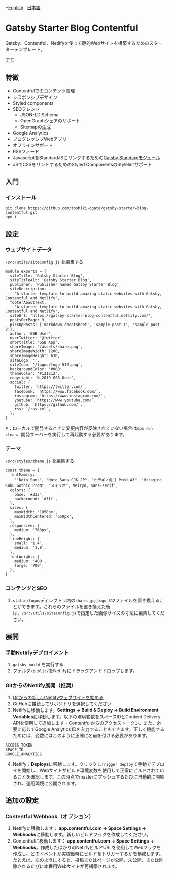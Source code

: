 *[English](README.md) ∙ [日本語](README-ja.md) 

# Gatsby Starter Blog Contentful

Gatsby、Contentful、Netlifyを使って静的Webサイトを構築するためのスターターテンプレート。

[デモ](https://gatsby-starter-blog-contentful.netlify.com/)

## 特徴

- Contentfulでのコンテンツ管理
- レスポンシブデザイン
- Styled components
- SEOフレンド
  - JSON-LD Schema
  - OpenGraphシェアのサポート
  - Sitemapの生成
- Google Analytics
- プログレッシブWebアプリ
- オフラインサポート
- RSSフィード
- JavascriptをStandardJSにリンクするための[Gatsby Standardモジュール](https://www.npmjs.com/package/eslint-config-gatsby-standard)
- JSでCSSをリントするためのStyled ComponentsのStylelintサポート


## 入門

### インストール

```
git clone https://github.com/toshiki-ogata/gatsby-starter-blog-contentful.git
npm i
```

## 設定

### ウェブサイトデータ

`/src/utils/siteConfig.js` を編集する

```
module.exports = {
  siteTitle: 'Gatsby Starter Blog',
  siteTitleAlt: 'Gatsby Starter Blog',
  publisher: 'Publisher named Gatsby Starter Blog',
  siteDescription:
    'A starter template to build amazing static websites with Gatsby, Contentful and Netlify',
  footerAboutText:
    'A starter template to build amazing static websites with Gatsby, Contentful and Netlify',
  siteUrl: 'https://gatsby-starter-blog-contentful.netlify.com/',
  postsPerPage: 9,
  pickUpPosts: ['markdown-cheatsheet', 'sample-post-1', 'sample-post-2'],
  author: 'GSB User',
  userTwitter: '@twitter',
  shortTitle: 'GSB App',
  shareImage: '/assets/share.png',
  shareImageWidth: 1200,
  shareImageHeight: 630,
  siteLogo: '',
  siteIcon: '/logos/logo-512.png',
  backgroundColor: '#000',
  themeColor: '#121212',
  copyright: '© 2019 GSB User',
  social: {
    twitter: `https://twitter.com/`,
    facebook: `https://www.facebook.com/`,
    instagram: `https://www.instagram.com/`,
    youtube: `https://www.youtube.com/`,
    github: `https://github.com/`,
    rss: `/rss.xml`,
  },
}
```
※：ローカルで開発するときに変更内容が反映されていない場合は`npm run clean`、開発サーバーを実行して再起動する必要があります。

### テーマ

`/src/styles/theme.js` を編集する

```
const theme = {
  fontFamily:
    '"Noto Sans", "Noto Sans CJK JP", "ヒラギノ角ゴ ProN W3", "Hiragino Kaku Gothic ProN", "メイリオ", Meiryo, sans-serif',
  colors: {
    base: '#333',
    background: '#fff',
  },
  sizes: {
    maxWidth: '1050px',
    maxWidthCentered: '650px',
  },
  responsive: {
    medium: '768px',
  },
  lineHeight: {
    small: '1.4',
    medium: '1.8',
  },
  fontWeight: {
    medium: '400',
    large: '700',
  },
}
```

### コンテンツとSEO
1. `static/logos`ディレクトリ内の`share.jpg`,`logo-512`ファイルを置き換えることができます。これらのファイルを置き換えた後は、`/src/utils/siteConfig.js`で指定した画像サイズの寸法に編集してください。

## 展開

### 手動Netlifyデプロイメント

1. `gatsby build` を実行する
2. フォルダ`/public/`をNetlifyにドラッグアンドドロップします。


### GitからのNetlify展開（推奨）

1. [Gitからの新しいNetlifyウェブサイトを始める](https://app.netlify.com/start)
2. GitHubに接続してリポジトリを選択してください
3. Netlifyに移動します。**Settings → Build & Deploy → Build Environment Variables**に移動します。以下の環境変数をスペースIDとContent Delivery APIを使用して追加します - Contentfulからのアクセストークン。また、必要に応じてGoogle Analytics IDを入力することもできます。正しく機能するためには、変数にはこのように正確に名前を付ける必要があります。
```
ACCESS_TOKEN
SPACE_ID
GOOGLE_ANALYTICS
```
4. Netlify：**Deploys**に移動します。クリックし`Trigger deploy`て手動でデプロイを開始し、Webサイトがビルド環境変数を使用して正常にビルドされていることを確認します。この時点でmasterにプッシュするたびに自動的に開始され、運用環境に公開されます。


## 追加の設定

### Contentful Webhook（オプション）
1. Netlifyに移動します： **app.contentful.com → Space Settings → Webhooks**に移動します。新しいビルドフックを作成してください。
2. Contentfulに移動します： **app.contentful.com → Space Settings → Webhooks**。作成したばかりのNetlifyビルドURLを使用してWebフックを作成し、どのイベントが実稼働時にビルドをトリガーするかを構成します。たとえば、次のようにすると、投稿またはページが公開、未公開、または削除されるたびに本番用Webサイトが再構築されます。
